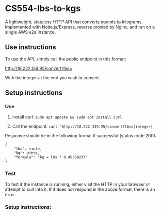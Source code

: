# CS554-lbs-to-kgs

A lightweight, stateless HTTP API that converts pounds to kilograms. Implemented with Node.js/Express, reverse proxied by Nginx, and ran on a single AWS e2e instance.

## Use instructions

To use the API, simply call the public endpoint in this format:

http://18.222.139.95/convert?lbs=

With the integer at the end you wish to convert.

## Setup instructions

### Use

1. Install curl: `sudo apt update && sudo apt install curl`

2. Call the endpoint: `curl 'http://18.222.139.95/convert?lbs=[integer]`

Response should be in the following format if successful (status code 200):
```
{
    "lbs": <int>,
    "kg": <int>,
    "formula": "kg = lbs * 0.45359237"
}
```

### Test

To test if the instance is running, either visit the HTTP in your browser or attempt to curl into it.
If it does not respond in the above format, there is an error.



### Setup Instructions:

